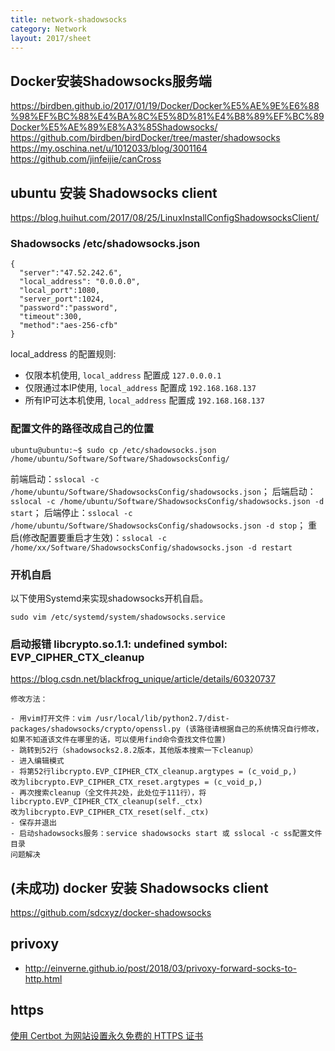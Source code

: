 ```yaml
---
title: network-shadowsocks
category: Network
layout: 2017/sheet
---
```



## Docker安装Shadowsocks服务端

https://birdben.github.io/2017/01/19/Docker/Docker%E5%AE%9E%E6%88%98%EF%BC%88%E4%BA%8C%E5%8D%81%E4%B8%89%EF%BC%89Docker%E5%AE%89%E8%A3%85Shadowsocks/
https://github.com/birdben/birdDocker/tree/master/shadowsocks
https://my.oschina.net/u/1012033/blog/3001164
https://github.com/jinfeijie/canCross
## ubuntu 安装 Shadowsocks client

https://blog.huihut.com/2017/08/25/LinuxInstallConfigShadowsocksClient/

### Shadowsocks /etc/shadowsocks.json

```
{
  "server":"47.52.242.6",
  "local_address": "0.0.0.0",
  "local_port":1080,
  "server_port":1024,
  "password":"password",
  "timeout":300,
  "method":"aes-256-cfb"
}
```
local_address 的配置规则:

- 仅限本机使用, `local_address` 配置成 `127.0.0.0.1`
- 仅限通过本IP使用, `local_address` 配置成 `192.168.168.137`
- 所有IP可达本机使用, `local_address` 配置成 `192.168.168.137`

### 配置文件的路径改成自己的位置

```
ubuntu@ubuntu:~$ sudo cp /etc/shadowsocks.json /home/ubuntu/Software/Software/ShadowsocksConfig/
```

前端启动：`sslocal -c /home/ubuntu/Software/ShadowsocksConfig/shadowsocks.json`；
后端启动：`sslocal -c /home/ubuntu/Software/ShadowsocksConfig/shadowsocks.json -d start`；
后端停止：`sslocal -c /home/ubuntu/Software/ShadowsocksConfig/shadowsocks.json -d stop`；
重启(修改配置要重启才生效)：`sslocal -c /home/xx/Software/ShadowsocksConfig/shadowsocks.json -d restart`

### 开机自启

以下使用Systemd来实现shadowsocks开机自启。
```
sudo vim /etc/systemd/system/shadowsocks.service
```

### 启动报错 libcrypto.so.1.1: undefined symbol: EVP_CIPHER_CTX_cleanup

https://blog.csdn.net/blackfrog_unique/article/details/60320737

```
修改方法：

- 用vim打开文件：vim /usr/local/lib/python2.7/dist-packages/shadowsocks/crypto/openssl.py (该路径请根据自己的系统情况自行修改，如果不知道该文件在哪里的话，可以使用find命令查找文件位置)
- 跳转到52行（shadowsocks2.8.2版本，其他版本搜索一下cleanup）
- 进入编辑模式
- 将第52行libcrypto.EVP_CIPHER_CTX_cleanup.argtypes = (c_void_p,) 
改为libcrypto.EVP_CIPHER_CTX_reset.argtypes = (c_void_p,)
- 再次搜索cleanup（全文件共2处，此处位于111行），将libcrypto.EVP_CIPHER_CTX_cleanup(self._ctx) 
改为libcrypto.EVP_CIPHER_CTX_reset(self._ctx)
- 保存并退出
- 启动shadowsocks服务：service shadowsocks start 或 sslocal -c ss配置文件目录
问题解决
```

##
## (未成功) docker 安装 Shadowsocks client

https://github.com/sdcxyz/docker-shadowsocks


## privoxy

- http://einverne.github.io/post/2018/03/privoxy-forward-socks-to-http.html


## https ##

[使用 Certbot 为网站设置永久免费的 HTTPS 证书](https://jimmysong.io/posts/free-certificates-with-certbot/)

